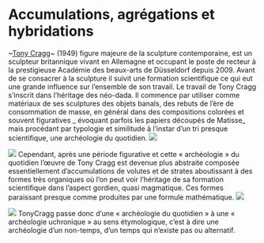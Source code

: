 # 
# Accumulations, agrégations et hybridations
~[Tony Cragg](http://www.tony-cragg.com/?reload)~ (1949) figure majeure de la sculpture contemporaine, est un sculpteur britannique vivant en Allemagne et occupant le poste de recteur à la prestigieuse Académie des beaux-arts de Düsseldorf depuis 2009. Avant de se consacrer à la sculpture il suivit une formation scientifique ce qui eut une grande influence sur l’ensemble de son travail. Le travail de Tony Cragg s’inscrit dans l’héritage des néo-dada.
Il commence par utiliser comme matériaux de ses sculptures des objets banals, des rebuts de l’ère de consommation de masse, en général dans des compositions colorées et souvent figuratives _ évoquant parfois  les papiers découpés de Matisse_ mais procédant par typologie et similitude à l’instar d’un tri presque scientifique, une archéologie du quotidien.
![](tony-cragg-archeologue-du-present-et-au-dela/tony-cragg.0408-1024x887.jpg)

![](tony-cragg-archeologue-du-present-et-au-dela/tony-cragg.0413-1024x768.jpg)
Cependant, après une période figurative et cette « archéologie » du quotidien l’œuvre de Tony Cragg est devenue plus abstraite composée essentiellement d’accumulations de volutes et de strates aboutissant à des formes très organiques où l’on peut voir l’héritage de sa formation scientifique dans l’aspect gordien, quasi magmatique. Ces formes paraissant presque comme produites par une formule mathématique.
![](tony-cragg-archeologue-du-present-et-au-dela/tony-cragg.0400-1024x816.jpg)

![](tony-cragg-archeologue-du-present-et-au-dela/tony-cragg.0404-831x1024.jpg)
TonyCragg passe donc d’une « archéologie du quotidien » à une « archéologie uchronique » au sens étymologique, c’est à dire une archéologie d’un non-temps, d’un temps qui n’existe pas ou alternatif.
